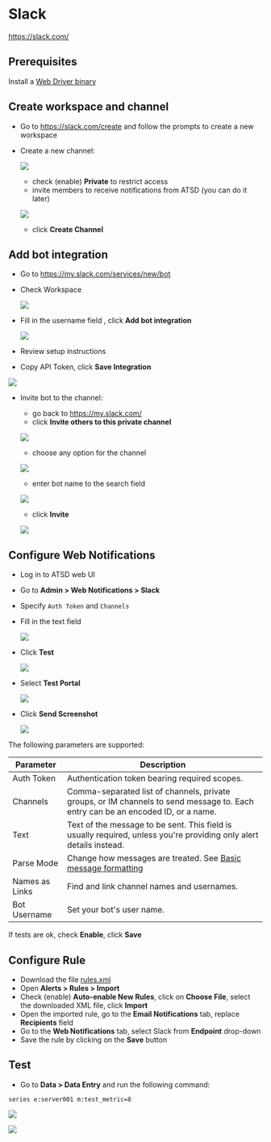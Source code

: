 # Slack

https://slack.com/

## Prerequisites

Install a [Web Driver binary](README.md#install-web-driver)

## Create workspace and channel

* Go to https://slack.com/create and follow the prompts to create a new workspace
* Create a new channel:

    ![](images/create_channel.png)
    
    * check (enable) **Private** to restrict access
    * invite members to receive notifications from ATSD (you can do it later)
      
    ![](images/create_channel2.png)   
    
    * click **Create Channel**

## Add bot integration 

* Go to https://my.slack.com/services/new/bot 
* Check Workspace 

    ![](images/check_workspace.png)  

* Fill in the username field , click **Add bot integration**

    ![](images/atsd_bot_slack.png)  

* Review setup instructions
* Copy API Token, click **Save Integration**

![](images/api_token.png) 

* Invite bot to the channel: 
    * go back to https://my.slack.com/
    * click **Invite others to this private channel**
    
    ![](images/add_atsd_bot.png) 
    
    * choose any option for the channel
    
    ![](images/channel_option.png) 
    
    * enter bot name to the search field
    
    ![](images/add_atsd_bot_to_slack.png) 
    
    * click **Invite**

    ![](images/bot_joined.png) 
 
## Configure Web Notifications

* Log in to ATSD web UI
* Go to **Admin > Web Notifications > Slack**
* Specify `Auth Token` and `Channels`
* Fill in the text field 

    ![](images/slack_parameters_new.png)

* Click **Test**

   ![](images/slack_message_test.png)
   
* Select **Test Portal**
 
   ![](images/test_portal.png)   
   
* Click **Send Screenshot**

   ![](images/slack_send_screen.png) 
   
The following parameters are supported:

|**Parameter**|**Description**|
|---|---|
|Auth Token|Authentication token bearing required scopes.|
|Channels|Comma-separated list of channels, private groups, or IM channels to send message to. Each entry can be an encoded ID, or a name.|
|Text|Text of the message to be sent. This field is usually required, unless you're providing only alert details instead.|
|Parse Mode|Change how messages are treated. See [Basic message formatting](https://api.slack.com/docs/message-formatting)|
|Names as Links|Find and link channel names and usernames.|
|Bot Username|Set your bot's user name.|

If tests are ok, check **Enable**, click **Save**   

## Configure Rule

* Download the file [rules.xml](resources/rules.xml)
* Open **Alerts > Rules > Import** 
* Check (enable) **Auto-enable New Rules**, click on **Choose File**, select the downloaded XML file, click **Import**
* Open the imported rule, go to the **Email Notifications** tab, replace **Recipients** field
* Go to the **Web Notifications** tab, select Slack from **Endpoint** drop-down
* Save the rule by clicking on the **Save** button

## Test

* Go to **Data > Data Entry** and run the following command:

```ls
series e:server001 m:test_metric=8
```

![](images/slack_test_1.png) 

![](images/slack_test_2.png)